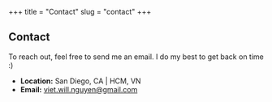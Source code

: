 +++
title = "Contact"
slug = "contact"
+++

## Contact

To reach out, feel free to send me an email. I do my best to get back on time :)

<!-- - **Phone:** US / Whatsapp: +1 (858) 997-4502, VN: +84 356415197   -->
- **Location:** San Diego, CA | HCM, VN
- **Email:** [viet.will.nguyen@gmail.com](mailto:viet.will.nguyen@gmail.com)  